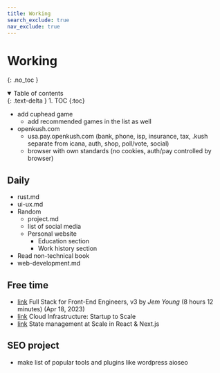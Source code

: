 ```yaml
---
title: Working
search_exclude: true
nav_exclude: true
---
```


<!-- prettier-ignore-start -->
# Working
{: .no_toc }

<details open markdown="block">
  <summary>
    Table of contents
  </summary>
  {: .text-delta }
1. TOC
{:toc}
</details>

<!-- prettier-ignore-end -->

-   add cuphead game
    -   add recommended games in the list as well
-   openkush.com
    -   usa.pay.openkush.com (bank, phone, isp, insurance, tax, .kush separate from icana, auth, shop, poll/vote, social)
    -   browser with own standards (no cookies, auth/pay controlled by browser)

## Daily

-   rust.md
-   ui-ux.md
-   Random
    -   project.md
    -   list of social media
    -   Personal website
        -   Education section
        -   Work history section
-   Read non-technical book
-   web-development.md

## Free time

-   [link](https://frontendmasters.com/courses/fullstack-v3/) Full Stack for Front-End Engineers, v3 by _Jem Young_ (8 hours 12 minutes) (Apr 18, 2023)
-   [link](https://frontendmasters.com/courses/cloud-infrastructure/) Cloud Infrastructure: Startup to Scale
-   [link](https://frontendmasters.com/courses/react-nextjs-state/) State management at Scale in React & Next.js

## SEO project

-   make list of popular tools and plugins like wordpress aioseo
